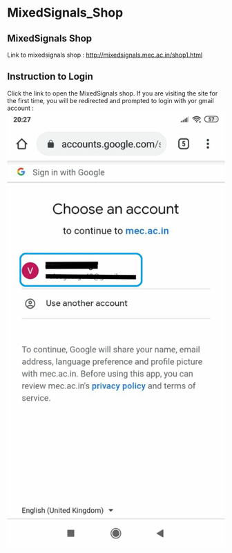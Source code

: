 # MixedSignals_Shop
## MixedSignals Shop 
Link to mixedsignals shop : http://mixedsignals.mec.ac.in/shop1.html

## Instruction to Login 
Click the link to open the MixedSignals shop. If you are visiting the site for the first time, you will be redirected and prompted to login with yor gmail account :
![Image description](https://github.com/KurienEapen/MixedSignals_Shop/blob/master/MS%20Screeenshots/1.jpg)

